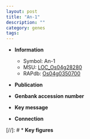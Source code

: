 ```yaml
---
layout: post
title: "An-1"
description: ""
category: genes
tags: 
---
```


* **Information**  
    + Symbol: An-1  
    + MSU: [LOC_Os04g28280](http://rice.uga.edu/cgi-bin/ORF_infopage.cgi?orf=LOC_Os04g28280)  
    + RAPdb: [Os04g0350700](http://rapdb.dna.affrc.go.jp/viewer/gbrowse_details/irgsp1?name=Os04g0350700)  

* **Publication**  

* **Genbank accession number**  

* **Key message**  

* **Connection**  

[//]: # * **Key figures**  


